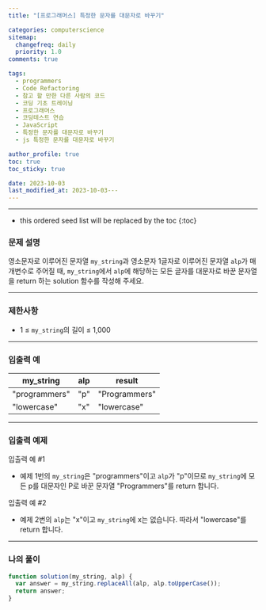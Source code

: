 ```yaml
---
title: "[프로그래머스] 특정한 문자를 대문자로 바꾸기"

categories: computerscience
sitemap:
  changefreq: daily
  priority: 1.0
comments: true

tags:
  - programmers
  - Code Refactoring
  - 참고 할 만한 다른 사람의 코드
  - 코딩 기초 트레이닝
  - 프로그래머스
  - 코딩테스트 연습
  - JavaScript
  - 특정한 문자를 대문자로 바꾸기
  - js 특정한 문자를 대문자로 바꾸기

author_profile: true
toc: true
toc_sticky: true

date: 2023-10-03
last_modified_at: 2023-10-03---
---
```


---

<!-- prettier-ignore -->
* this ordered seed list will be replaced by the toc 
{:toc}

### 문제 설명

영소문자로 이루어진 문자열 `my_string`과 영소문자 1글자로 이루어진 문자열 `alp`가 매개변수로 주어질 때, `my_string`에서 `alp`에 해당하는 모든 글자를 대문자로 바꾼 문자열을 return 하는 solution 함수를 작성해 주세요.

---

### 제한사항

- 1 ≤ `my_string`의 길이 ≤ 1,000

---

### 입출력 예

| my_string     | alp | result        |
| ------------- | --- | ------------- |
| "programmers" | "p" | "Programmers" |
| "lowercase"   | "x" | "lowercase"   |

---

### 입출력 예제

입출력 예 #1

- 예제 1번의 `my_string`은 "programmers"이고 `alp`가 "p"이므로 `my_string`에 모든 p를 대문자인 P로 바꾼 문자열 "Programmers"를 return 합니다.

입출력 예 #2

- 예제 2번의 `alp`는 "x"이고 `my_string`에 x는 없습니다. 따라서 "lowercase"를 return 합니다.

---

### 나의 풀이

```jsx
function solution(my_string, alp) {
  var answer = my_string.replaceAll(alp, alp.toUpperCase());
  return answer;
}
```
